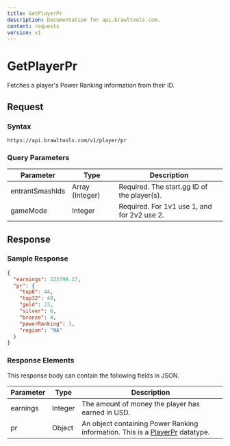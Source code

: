 ```yaml
---
title: GetPlayerPr
description: Documentation for api.brawltools.com.
content: requests
version: v1
---
```


# GetPlayerPr

Fetches a player's Power Ranking information from their ID.

## Request

### Syntax

```url
https://api.brawltools.com/v1/player/pr
```

### Query Parameters

| Parameter       | Type            | Description                                 |
| --------------- | --------------- | ------------------------------------------- |
| entrantSmashIds | Array (Integer) | Required. The start.gg ID of the player(s). |
| gameMode        | Integer         | Required. For 1v1 use 1, and for 2v2 use 2. |

## Response

### Sample Response

```json
{
  "earnings": 223799.17,
  "pr": {
    "top8": 44,
    "top32": 49,
    "gold": 23,
    "silver": 6,
    "bronze": 4,
    "powerRanking": 3,
    "region": "NA"
  }
}
```

### Response Elements

This response body can contain the following fields in JSON.

| Parameter | Type    | Description                                                                                                         |
| --------- | ------- | ------------------------------------------------------------------------------------------------------------------- |
| earnings  | Integer | The amount of money the player has earned in USD.                                                                   |
| pr        | Object  | An object containing Power Ranking information. This is a <a href="../../datatypes/playerpr">PlayerPr</a> datatype. |
